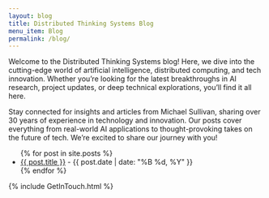 ```yaml
---
layout: blog
title: Distributed Thinking Systems Blog
menu_item: Blog
permalink: /blog/
---
```


Welcome to the Distributed Thinking Systems blog! Here, we dive into the cutting-edge world of artificial intelligence, distributed computing, and tech innovation. Whether you’re looking for the latest breakthroughs in AI research, project updates, or deep technical explorations, you’ll find it all here.

Stay connected for insights and articles from Michael Sullivan, sharing over 30 years of experience in technology and innovation. Our posts cover everything from real-world AI applications to thought-provoking takes on the future of tech. We’re excited to share our journey with you!

<ul>
  {% for post in site.posts %}
    <li>
      <a href="{{ post.url }}">{{ post.title }}</a> - {{ post.date | date: "%B %d, %Y" }}
    </li>
  {% endfor %}
</ul>


{% include GetInTouch.html %}